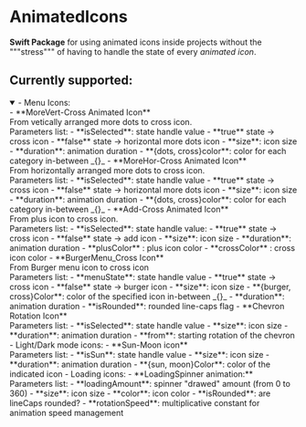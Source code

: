# AnimatedIcons

**Swift Package** for using animated icons inside projects without the """stress""" of having to handle the state of every *animated icon*.
## Currently supported:
<details open>
<summary> - Menu Icons:</summary>
    - **MoreVert-Cross Animated Icon**<br>From vetically arranged more dots to cross icon.<br>Parameters list:
         - **isSelected**: state handle value
             - **true** state -> cross icon
             - **false** state -> horizontal more dots icon
         - **size**: icon size
         - **duration**: animation duration
         - **{dots, cross}color**: color for each category in-between _{}_
    - **MoreHor-Cross Animated Icon**<br>From horizontally arranged more dots to cross icon.<br>Parameters list:
         - **isSelected**: state handle value
             - **true** state -> cross icon
             - **false** state -> horizontal more dots icon
         - **size**: icon size
         - **duration**: animation duration
         - **{dots, cross}color**: color for each category in-between _{}_
    - **Add-Cross Animated Icon**<br>From plus icon to cross icon.<br>Parameters list:
        - **isSelected**: state handle value:
            - **true** state -> cross icon
            - **false** state -> add icon
        - **size**: icon size
        - **duration**: animation duration
        - **plusColor** : plus icon color
        - **crossColor** : cross icon color
    - **BurgerMenu_Cross Icon**<br>From Burger menu icon to cross icon<br> Parameters list:
        - **menuState**: state handle value
             - **true** state -> cross icon
             - **false** state -> burger icon
        - **size**: icon size
        - **{burger, cross}Color**: color of the specified icon in-between _{}_
        - **duration**: animation duration
        - **isRounded**: rounded line-caps flag
    - **Chevron Rotation Icon** <br> Parameters list:
        - **isSelected**: state handle value
        - **size**: icon size
        - **duration**: animation duration
        - **from**: starting rotation of the chevron
</details>
- Light/Dark mode icons:
    -  **Sun-Moon icon** <br> Parameters list:
         - **isSun**: state handle value
         - **size**: icon size
         - **duration**: animation duration
         - **{sun, moon}Color**: color of the indicated icon
- Loading icons:
    -  **LoadingSpinner animation:**<br>Parameters list:
         - **loadingAmount**: spinner "drawed" amount (from 0 to 360)
         - **size**: icon size
         - **color**: icon color
         - **isRounded**: are lineCaps rounded?
         - **rotationSpeed**: multiplicative constant for animation speed management

